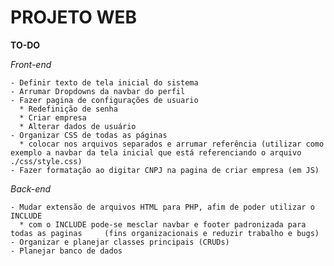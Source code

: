 # PROJETO WEB

**TO-DO**

_Front-end_

    - Definir texto de tela inicial do sistema
    - Arrumar Dropdowns da navbar do perfil
    - Fazer pagina de configurações de usuario
      * Redefinição de senha
      * Criar empresa
      * Alterar dados de usuário
    - Organizar CSS de todas as páginas
      * colocar nos arquivos separados e arrumar referência (utilizar como exemplo a navbar da tela inicial que está referenciando o arquivo ./css/style.css)
    - Fazer formatação ao digitar CNPJ na pagina de criar empresa (em JS)

_Back-end_

    - Mudar extensão de arquivos HTML para PHP, afim de poder utilizar o INCLUDE
      * com o INCLUDE pode-se mesclar navbar e footer padronizada para todas as paginas     (fins organizacionais e reduzir trabalho e bugs)
    - Organizar e planejar classes principais (CRUDs)
    - Planejar banco de dados

